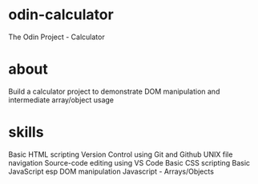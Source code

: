 # odin-calculator
The Odin Project - Calculator

# about
Build a calculator project to demonstrate DOM manipulation and intermediate array/object usage

# skills
Basic HTML scripting 
Version Control using Git and Github 
UNIX file navigation 
Source-code editing using VS Code
Basic CSS scripting
Basic JavaScript esp DOM manipulation
Javascript - Arrays/Objects